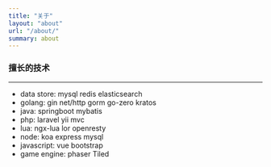 ```yaml
---
title: "关于"
layout: "about"
url: "/about/"
summary: about
---
```



### 擅长的技术

--- 
- data store: mysql redis elasticsearch 
- golang: gin net/http gorm go-zero kratos  
- java: springboot mybatis  
- php: laravel yii mvc 
- lua: ngx-lua lor openresty 
- node: koa express mysql 
- javascript: vue bootstrap 
- game engine: phaser Tiled 